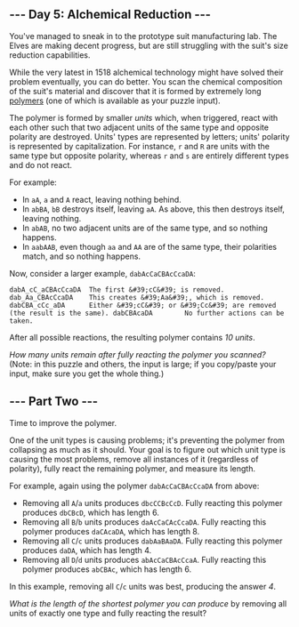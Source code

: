 


## --- Day 5: Alchemical Reduction ---

You&#39;ve managed to sneak in to the prototype suit manufacturing lab.  The Elves are making decent progress, but are still struggling with the suit&#39;s size reduction capabilities.

While the very latest in 1518 alchemical technology might have solved their problem eventually, you can do better.  You scan the chemical composition of the suit&#39;s material and discover that it is formed by extremely long [polymers](https://en.wikipedia.org/wiki/Polymer) (one of which is 
available
 as your puzzle input).

The polymer is formed by smaller _units_ which, when triggered, react with each other such that two adjacent units of the same type and opposite polarity are destroyed. Units&#39; types are represented by letters; units&#39; polarity is represented by capitalization.  For instance, `r` and `R` are units with the same type but opposite polarity, whereas `r` and `s` are entirely different types and do not react.

For example:

*   In `aA`, `a` and `A` react, leaving nothing behind.
*   In `abBA`, `bB` destroys itself, leaving `aA`.  As above, this then destroys itself, leaving nothing.
*   In `abAB`, no two adjacent units are of the same type, and so nothing happens.
*   In `aabAAB`, even though `aa` and `AA` are of the same type, their polarities match, and so nothing happens.

Now, consider a larger example, `dabAcCaCBAcCcaDA`:

``dabA_cC_aCBAcCcaDA  The first &#39;cC&#39; is removed.
dab_Aa_CBAcCcaDA    This creates &#39;Aa&#39;, which is removed.
dabCBA_cCc_aDA      Either &#39;cC&#39; or &#39;Cc&#39; are removed (the result is the same).
dabCBAcaDA        No further actions can be taken.
``

After all possible reactions, the resulting polymer contains _10 units_.

_How many units remain after fully reacting the polymer you scanned?_ 
(Note: in this puzzle and others, the input is large; if you copy/paste your input, make sure you get the whole thing.)






## --- Part Two ---

Time to improve the polymer.

One of the unit types is causing problems; it&#39;s preventing the polymer from collapsing as much as it should.  Your goal is to figure out which unit type is causing the most problems, remove all instances of it (regardless of polarity), fully react the remaining polymer, and measure its length.

For example, again using the polymer `dabAcCaCBAcCcaDA` from above:

*   Removing all `A`/`a` units produces `dbcCCBcCcD`. Fully reacting this polymer produces `dbCBcD`, which has length 6.
*   Removing all `B`/`b` units produces `daAcCaCAcCcaDA`. Fully reacting this polymer produces `daCAcaDA`, which has length 8.
*   Removing all `C`/`c` units produces `dabAaBAaDA`. Fully reacting this polymer produces `daDA`, which has length 4.
*   Removing all `D`/`d` units produces `abAcCaCBAcCcaA`. Fully reacting this polymer produces `abCBAc`, which has length 6.

In this example, removing all `C`/`c` units was best, producing the answer _4_.

_What is the length of the shortest polymer you can produce_ by removing all units of exactly one type and fully reacting the result?


